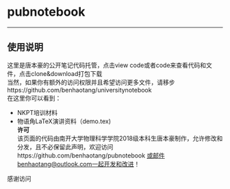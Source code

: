 # pubnotebook
---
## 使用说明
这里是唐本豪的公开笔记代码托管，点击view code或者code来查看代码和文件，点击clone&download打包下载   
当然，如果你有额外的访问权限并且希望访问更多文件，请移步https://github.com/benhaotang/universitynotebook    
在这里你可以看到：
- NKPT培训材料
- 物语角LaTeX演讲资料（demo.tex)       
**许可**     
该页面的代码由南开大学物理科学学院2018级本科生唐本豪制作，允许修改和分发，且不必保留此声明，欢迎访问https://github.com/benhaotang/pubnotebook 或邮件benhaotang@outlook.com一起开发和改进！

感谢访问

